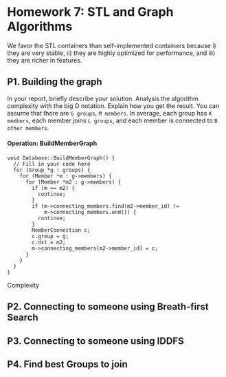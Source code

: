 # Homework 7: STL and Graph Algorithms

We favor the STL containers than self-implemented containers because
i) they are very stable, ii) they are highly optimized for performance, and 
iii) they are richer in features.

## P1. Building the graph

In your report, briefly describe your solution. Analysis the algorithm complexity
with the big O notation. Explain how you get the result. You can assume that there
are `G groups`, `M members`. In average, each group has `K members`, each member
joins `L groups`, and each member is connected to `B other members`.

#### Operation: BuildMemberGraph

    void Database::BuildMemberGraph() {
      // Fill in your code here
      for (Group *g : groups) {
        for (Member *m : g->members) {
          for (Member *m2 : g->members) {
            if (m == m2) {
              continue;
            }
            if (m->connecting_members.find(m2->member_id) != 
                m->connecting_members.end()) {
              continue;
            }
            MemberConnection c;
            c.group = g;
            c.dst = m2;
            m->connecting_members[m2->member_id] = c;
          }
        }
      }
    }
    
Complexity

## P2. Connecting to someone using Breath-first Search

## P3. Connecting to someone using IDDFS

## P4. Find best Groups to join